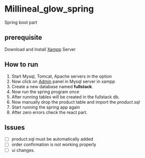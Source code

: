 # Millineal_glow_spring
Spring boot part

## prerequisite

Download and Install <a href="https://www.apachefriends.org/download.html">Xampp</a> Server

## How to run

1. Start Mysql, Tomcat, Apache servers in the option
2. Now click on <a href="http://localhost/phpmyadmin/">Admin</a> panel in Mysql server in xampp
3. Create a new database named **fullstack**.
4. Now run the spring program once
5. After running tables will be created in the fullstack db.
6. Now manually drop the product table and import the *product.sql*
7. Start running the spring app again
8. After zero errors check the react part.

## Issues
- [ ] product.sql must be automatically added
- [ ] order confirmation is not working properly
- [ ] ui changes.

